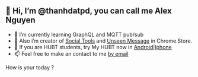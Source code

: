 
## 👋 Hi, I’m @thanhdatpd, you can call me Alex Nguyen
- 🌱 I’m currently learning GraphQL and MQTT pub/sub
- 💞️ Also i’m creator of [Social Tools](https://chrome.google.com/webstore/detail/facebook-block-read-recei/llbdoljkknpjgfcnbnoiehjcgancpjmd) and [Unseen Message](https://chrome.google.com/webstore/detail/unseen-message/oapcfkclledjbalilncpoimgjgcndhdo) in Chrome Store.
- 🍄 If you are HUBT students, try My HUBT now in [Android](https://play.google.com/store/apps/details?id=dev.alexstack.myhubt)|[Iphone](https://apps.apple.com/id/app/my-hubt/id1568836305)
- 📫 Feel free to make an contact to me [by email](mailto:contact@alexstack.dev)



How is your today ?
